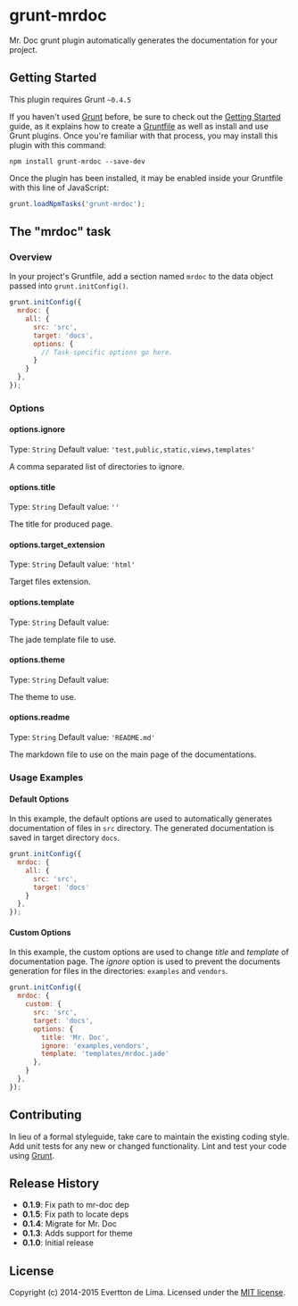 # grunt-mrdoc

Mr. Doc grunt plugin automatically generates the documentation for your project.

## Getting Started
This plugin requires Grunt `~0.4.5`

If you haven't used [Grunt](http://gruntjs.com/) before, be sure to check out the [Getting Started](http://gruntjs.com/getting-started) guide, as it explains how to create a [Gruntfile](http://gruntjs.com/sample-gruntfile) as well as install and use Grunt plugins. Once you're familiar with that process, you may install this plugin with this command:

```shell
npm install grunt-mrdoc --save-dev
```

Once the plugin has been installed, it may be enabled inside your Gruntfile with this line of JavaScript:

```js
grunt.loadNpmTasks('grunt-mrdoc');
```

## The "mrdoc" task

### Overview
In your project's Gruntfile, add a section named `mrdoc` to the data object passed into `grunt.initConfig()`.

```js
grunt.initConfig({
  mrdoc: {
    all: {
      src: 'src',
      target: 'docs',
      options: {
        // Task-specific options go here.
      }
    }
  },
});
```

### Options

#### options.ignore
Type: `String`
Default value: `'test,public,static,views,templates'`

A comma separated list of directories to ignore.

#### options.title
Type: `String`
Default value: `''`

The title for produced page.

#### options.target_extension
Type: `String`
Default value: `'html'`

Target files extension.

#### options.template
Type: `String`
Default value: ` `

The jade template file to use.

#### options.theme
Type: `String`
Default value: ` `

The theme to use.

#### options.readme
Type: `String`
Default value: `'README.md'`

The markdown file to use on the main page of the documentations.

### Usage Examples

#### Default Options
In this example, the default options are used to automatically generates documentation of files in `src` directory. The generated documentation is saved in target directory `docs`.

```js
grunt.initConfig({
  mrdoc: {
    all: {
      src: 'src',
      target: 'docs'
    }
  },
});
```

#### Custom Options
In this example, the custom options are used to change *title* and *template* of documentation page. The *ignore* option is used to prevent the documents generation for files in the directories: `examples` and `vendors`.

```js
grunt.initConfig({
  mrdoc: {
    custom: {
      src: 'src',
      target: 'docs',
      options: {
        title: 'Mr. Doc',
        ignore: 'examples,vendors',
        template: 'templates/mrdoc.jade'
      },
    }
  },
});
```

## Contributing
In lieu of a formal styleguide, take care to maintain the existing coding style. Add unit tests for any new or changed functionality. Lint and test your code using [Grunt](http://gruntjs.com/).

## Release History
* **0.1.9**: Fix path to mr-doc dep
* **0.1.5**: Fix path to locate deps
* **0.1.4**: Migrate for Mr. Doc
* **0.1.3**: Adds support for theme
* **0.1.0**: Initial release

## License
Copyright (c) 2014-2015 Evertton de Lima. Licensed under the [MIT license](http://evertton.mit-license.org).
